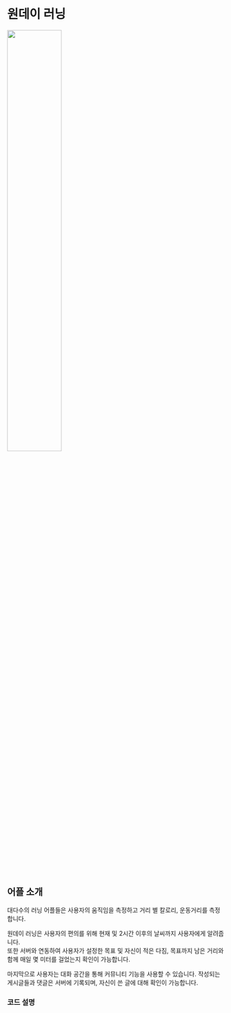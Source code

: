 # 원데이 러닝
<img src="https://user-images.githubusercontent.com/74566094/111119105-07b3ea80-85ad-11eb-8590-3d72f673bb91.png" width = "50%|height = 30"/>  

## 어플 소개
대다수의 러닝 어플들은 사용자의 움직임을 측정하고 거리 별 칼로리, 운동거리를 측정합니다.

원데이 러닝은 사용자의 편의를 위해 현재 및 2시간 이후의 날씨까지 사용자에게 알려줍니다.  
또한 서버와 연동하여 사용자가 설정한 목표 및 자신이 적은 다짐, 목표까지 남은 거리와 함께 매일 몇 미터를 걸었는지 확인이 가능합니다.

마지막으로 사용자는 대화 공간을 통해 커뮤니티 기능을 사용할 수 있습니다.
작성되는 게시글들과 댓글은 서버에 기록되며, 자신이 쓴 글에 대해 확인이 가능합니다.

### 코드 설명



